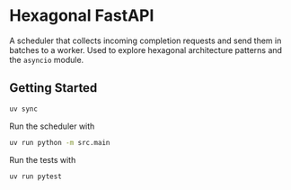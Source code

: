 # Hexagonal FastAPI

A scheduler that collects incoming completion requests and send them in batches to a worker. Used to explore hexagonal architecture patterns and the `asyncio` module.

## Getting Started

```sh
uv sync
```

Run the scheduler with

```sh
uv run python -m src.main
```

Run the tests with

```sh
uv run pytest
```